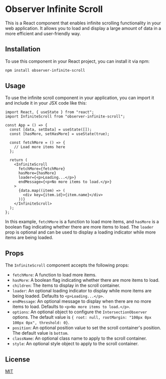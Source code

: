 # Observer Infinite Scroll

This is a React component that enables infinite scrolling functionality in your web application. It allows you to load and display a large amount of data in a more efficient and user-friendly way.

## Installation

To use this component in your React project, you can install it via npm:

```bash
npm install observer-infinite-scroll
```

## Usage

To use the infinite scroll component in your application, you can import it and include it in your JSX code like this:

```tsx
import React, { useState } from "react";
import InfiniteScroll from "observer-infinite-scroll";

const App = () => {
  const [data, setData] = useState([]);
  const [hasMore, setHasMore] = useState(true);

  const fetchMore = () => {
    // Load more items here
  };

  return (
    <InfiniteScroll
      fetchMore={fetchMore}
      hasMore={hasMore}
      loader={<p>Loading...</p>}
      endMessage={<p>No more items to load.</p>}
    >
      {data.map((item) => (
        <div key={item.id}>{item.name}</div>
      ))}
    </InfiniteScroll>
  );
};
```

In this example, `fetchMore` is a function to load more items, and `hasMore` is a boolean flag indicating whether there are more items to load. The `loader` prop is optional and can be used to display a loading indicator while more items are being loaded.

## Props

The `InfiniteScroll` component accepts the following props:

- `fetchMore`: A function to load more items.
- `hasMore`: A boolean flag indicating whether there are more items to load.
- `children`: The items to display in the scroll container.
- `loader`: An optional loading indicator to display while more items are being loaded.
  Defaults to `<p>Loading...</p>`.
- `endMessage`: An optional message to display when there are no more items to load.
  Defaults to `<p>No more items to load.</p>`.
- `options`: An optional object to configure the `IntersectionObserver` options. The default value is `{ root: null, rootMargin: "100px 0px 100px 0px", threshold: 0}`.
- `position`: An optional position value to set the scroll container's position. The default value is `bottom`.
- `className`: An optional class name to apply to the scroll container.
- `style`: An optional style object to apply to the scroll container.

## License

[MIT](MIT)
